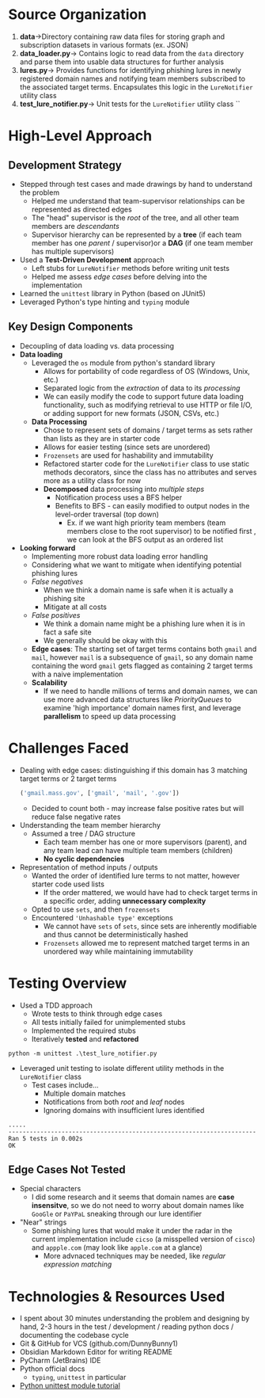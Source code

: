# Source Organization   
1. **data**->Directory containing raw data files for storing graph and subscription datasets in various formats (ex. JSON)
3. **data_loader.py**-> Contains logic to read data from the `data` directory and parse them into usable data structures for further analysis 
4. **lures.py**-> Provides functions for identifying phishing lures in newly registered domain names and notifying team members subscribed to the associated target terms. Encapsulates this logic in the `LureNotifier` utility class
5. **test_lure_notifier.py**->  Unit tests for the `LureNotifier` utility class ``
# High-Level Approach  
## Development Strategy 
- Stepped through test cases and made drawings by hand to understand the problem  
	- Helped me understand that team-supervisor relationships can be represented as directed edges 
	- The "head" supervisor is the *root* of the tree, and all other team members are *descendants*
	- Supervisor hierarchy can be represented by a **tree** (if each team member has one *parent* / supervisor)or a **DAG** (if one team member has multiple supervisors)
- Used a **Test-Driven Development**  approach   
	- Left stubs for `LureNotifier` methods before writing unit tests   
	- Helped me assess *edge cases* before delving into the implementation  
- Learned the `unittest` library in Python (based on JUnit5)  
- Leveraged Python's type hinting and `typing` module
## Key Design Components
- Decoupling of data loading vs. data processing   
- **Data loading**  
	- Leveraged the `os` module from python's standard library   
      - Allows for portability of code regardless of OS (Windows, Unix, etc.)  
      - Separated logic from the *extraction* of data to its *processing*  
      - We can easily modify the code to support future data loading functionality, such as modifying retrieval to use HTTP or file I/O, or adding support for new formats (JSON, CSVs, etc.)  
  - **Data Processing**   
	- Chose to represent sets of domains / target terms as sets rather than lists as they are in starter code  
	- Allows for easier testing (since sets are unordered)  
	- `Frozensets` are used for hashability and immutability   
	- Refactored starter code for the `LureNotifier` class to use static methods decorators, since the class has  no attributes and serves more as a utility class for now  
    - **Decomposed** data processing into *multiple steps*   
	    - Notification process uses a BFS helper   
	    - Benefits to BFS - can easily modified to output nodes in the level-order traversal (top down)  
		    - Ex. if we want high priority team members (team members close to the root supervisor) to be notified first , we can look at the BFS output as an ordered list 
- **Looking forward**   
	- Implementing more robust data loading error handling   
	- Considering what we want to mitigate when identifying potential phishing lures   
    - *False negatives*   
	    - When we think a domain name is safe when it is actually a phishing site  
	    - Mitigate at all costs  
    - *False positives*  
	    - We think a domain name might be a phishing lure when it is in fact a safe site  
	    - We generally should be okay with this   
	- **Edge cases**: The starting set of target terms contains both `gmail` and `mail`, however `mail` is a subsequence of `gmail`, so any domain name containing the word `gmail` gets flagged as containing 2 target terms with a naive implementation
	- **Scalability**
		- If we need to handle millions of terms and domain names, we can use more advanced data structures like *PriorityQueues* to examine 'high importance' domain names first, and leverage **parallelism** to speed up data processing 
    
# Challenges Faced 
- Dealing with edge cases: distinguishing if this domain has 3 matching target terms or 2 target terms  
	```python  
	('gmail.mass.gov', ['gmail', 'mail', '.gov'])  
	```  
	- Decided to count both - may increase false positive rates but will reduce false negative rates  
- Understanding the team member hierarchy
	- Assumed a tree / DAG structure
		- Each team member has one or more supervisors (parent), and any team lead can have multiple team members (children)  
		- **No cyclic dependencies** 
- Representation of method inputs / outputs 
	- Wanted the order of identified lure terms to not matter, however starter code used lists 
		- If the order mattered, we would have had to check target terms in a specific order, adding **unnecessary complexity**
	- Opted to use `sets`, and then `frozensets`
	- Encountered `'Unhashable type'` exceptions 
		- We cannot have `sets` of `sets`, since sets are inherently modifiable and thus cannot be deterministically hashed 
		- `Frozensets` allowed me to represent matched target terms in an unordered way while maintaining immutability
# Testing Overview  
- Used a TDD approach 
	- Wrote tests to think through edge cases
	- All tests initially failed for unimplemented stubs
	- Implemented the required stubs 
	- Iteratively **tested** and **refactored**
```shell  
python -m unittest .\test_lure_notifier.py
```  
- Leveraged unit testing to isolate different utility methods in the `LureNotifier` class
	- Test cases include... 
		- Multiple domain matches 
		- Notifications from both *root* and *leaf* nodes 
		- Ignoring domains with insufficient lures identified 
```plaintext
.....
----------------------------------------------------------------------
Ran 5 tests in 0.002s
OK
```
## Edge Cases Not Tested
- Special characters 
	- I did some research and it seems that domain names are **case insensitve**, so we do not need to worry about domain names like `GooGle` or `PaYPaL` sneaking through our lure identifier 
- "Near" strings 
	- Some phishing lures that would make it under the radar in the current implementation include `cicso` (a misspelled version of `cisco`) and `appple.com` (may look like `apple.com` at a glance)
		- More advnaced techniques may be needed, like *regular expression matching*
# Technologies & Resources Used
- I spent about 30 minutes understanding the problem and designing by hand, 2-3 hours in the test / development / reading python docs / documenting the codebase cycle
- Git & GitHub for VCS (github.com/DunnyBunny1)
- Obsidian Markdown Editor for writing README
- PyCharm (JetBrains) IDE 
- Python official docs
	- `typing`, `unittest` in particular
- [Python unittest module tutorial ](https://www.youtube.com/watch?v=6tNS--WetLI)
